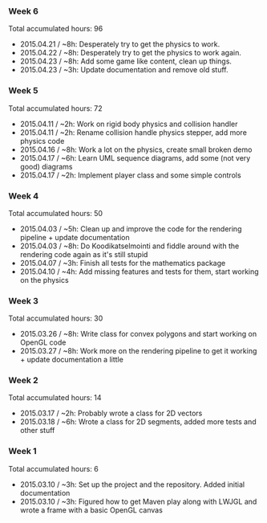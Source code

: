 ### Week 6
Total accumulated hours: 96
- 2015.04.21 /  ~8h: Desperately try to get the physics to work.
- 2015.04.22 /  ~8h: Desperately try to get the physics to work again.
- 2015.04.23 /  ~8h: Add some game like content, clean up things.
- 2015.04.23 /  ~3h: Update documentation and remove old stuff.

### Week 5
Total accumulated hours: 72
- 2015.04.11 /  ~2h: Work on rigid body physics and collision handler
- 2015.04.11 /  ~2h: Rename collision handle physics stepper, add more physics code
- 2015.04.16 /  ~8h: Work a lot on the physics, create small broken demo
- 2015.04.17 /  ~6h: Learn UML sequence diagrams, add some (not very good) diagrams
- 2015.04.17 /  ~2h: Implement player class and some simple controls

### Week 4
Total accumulated hours: 50
- 2015.04.03 /  ~5h: Clean up and improve the code for the rendering pipeline + update documentation
- 2015.04.03 /  ~8h: Do Koodikatselmointi and fiddle around with the rendering code again as it's still stupid
- 2015.04.07 /  ~3h: Finish all tests for the mathematics package
- 2015.04.10 /  ~4h: Add missing features and tests for them, start working on the physics

### Week 3
Total accumulated hours: 30
- 2015.03.26 /  ~8h: Write class for convex polygons and start working on OpenGL code
- 2015.03.27 /  ~8h: Work more on the rendering pipeline to get it working + update documentation a little

### Week 2
Total accumulated hours: 14
- 2015.03.17 /  ~2h: Probably wrote a class for 2D vectors
- 2015.03.18 /  ~6h: Wrote a class for 2D segments, added more tests and other stuff

### Week 1
Total accumulated hours: 6
- 2015.03.10 /  ~3h: Set up the project and the repository. Added initial documentation
- 2015.03.10 /  ~3h: Figured how to get Maven play along with LWJGL and wrote a frame with a basic OpenGL canvas